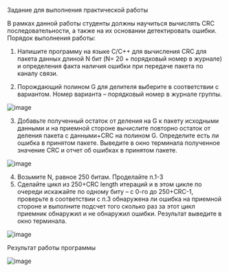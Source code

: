 Задание для выполнения практической работы 
 
В рамках данной работы студенты должны научиться вычислять CRC
последовательности, а также на их основании детектировать ошибки.
Порядок выполнения работы:
1) Напишите программу на языке С/С++ для вычисления CRC для пакета 
данных длиной N бит (N= 20 + порядковый номер в журнале) и 
определения факта наличия ошибки при передаче пакета по каналу связи. 
 
2) Порождающий полином G для делителя выберите в соответствии с 
вариантом. Номер варианта – порядковый номер в журнале группы.

![image](https://github.com/user-attachments/assets/8e8d1b4d-14f5-47b6-a714-8370d32ea13e)

3) Добавьте полученный остаток от деления на G к пакету исходными данными и на приемной стороне вычислите повторно остаток от деления пакета с данными+CRC на полином G.
   Определите есть ли ошибка в принятом пакете. Выведите в окно терминала полученное значение CRC и отчет об ошибках в принятом пакете.
   
![image](https://github.com/user-attachments/assets/0ffdf4cf-486c-4278-b260-b581300048d3)

4. Возьмите N, равное 250 битам. Проделайте п.1-3
5. Сделайте цикл из 250+CRC length итераций и в этом цикле по очереди искажайте по одному биту – с 0-го до 250+CRC-1,
   проверьте в соответствии с п.3 обнаружена ли ошибка на приемной стороне и выполните подсчет того сколько раз за этот цикл приемник обнаружил и не обнаружил ошибки.
   Результат выведите в окно терминала.
   
![image](https://github.com/user-attachments/assets/a407632e-3f4c-4633-b877-83ecbaa842af)

Результат работы программы

![image](https://github.com/user-attachments/assets/412e1483-c182-403d-a32b-1adf77e4bf99)
